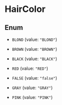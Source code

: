 

# HairColor

## Enum


* `BLOND` (value: `"BLOND"`)

* `BROWN` (value: `"BROWN"`)

* `BLACK` (value: `"BLACK"`)

* `RED` (value: `"RED"`)

* `FALSE` (value: `"false"`)

* `GRAY` (value: `"GRAY"`)

* `PINK` (value: `"PINK"`)



